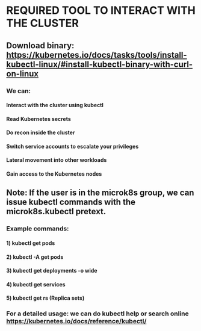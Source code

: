 # REQUIRED TOOL TO INTERACT WITH THE CLUSTER

## Download binary: https://kubernetes.io/docs/tasks/tools/install-kubectl-linux/#install-kubectl-binary-with-curl-on-linux

### We can:

#### Interact with the cluster using kubectl
#### Read Kubernetes secrets
#### Do recon inside the cluster
#### Switch service accounts to escalate your privileges
#### Lateral movement into other workloads
#### Gain access to the Kubernetes nodes

## Note: If the user is in the microk8s group, we can issue kubectl commands with the microk8s.kubectl pretext.

### Example commands:

#### 1) kubectl get pods

#### 2) kubectl -A get pods

#### 3) kubectl get deployments -o wide

#### 4) kubectl get services

#### 5) kubectl get rs (Replica sets)

### For a detailed usage: we can do kubectl help or search online https://kubernetes.io/docs/reference/kubectl/
